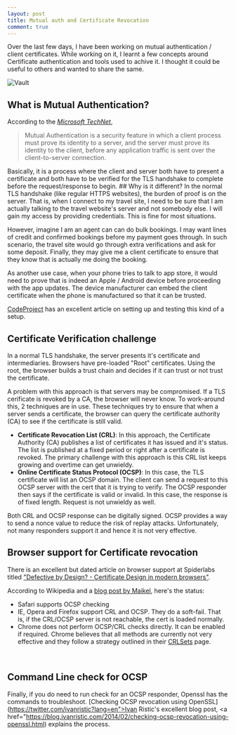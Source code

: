 ```yaml
---
layout: post
title: Mutual auth and Certificate Revocation
comment: true
---
```


Over the last few days, I have been working on mutual authentication / client certificates. While working on it, I learnt a few concepts around Certificate authentication and tools used to achive it. I thought it could be useful to others and wanted to share the same.

![Vault](https://res.cloudinary.com/akshayranganath-dflt/image/upload/f_auto,q_auto/blog/Vault.png)

## What is Mutual Authentication?
According to the <cite>[Microsoft TechNet](https://technet.microsoft.com/en-us/library/cc961730.aspx)</cite>,
<blockquote>Mutual Authentication is a security feature in which a client process must prove its identity to a server, and the server must prove its identity to the client, before any application traffic is sent over the client-to-server connection.</blockquote>
Basically, it is a process where the client and server both have to present a certificate and both have to be verified for the TLS handshake to complete before the request/response to begin.
## Why is it different?
In the normal TLS handshake (like regular HTTPS websites), the burden of proof is on the server. That is, when I connect to my travel site, I need to be sure that I am actually talking to the travel website's server and not somebody else. I will gain my access by providing credentials. This is fine for most situations.

However, imagine I am an agent can can do bulk bookings. I may want lines of credit and confirmed bookings before my payment goes through. In such scenario, the travel site would go through extra verifications and ask for some deposit. Finally, they may give me a client certificate to ensure that they know that is actually me doing the booking.

As another use case, when your phone tries to talk to app store, it would need to prove that is indeed an Apple / Android device before proceeding with the app updates. The device manufacturer can embed the client certificate when the phone is manufactured so that it can be trusted.

[CodeProject](https://www.codeproject.com/Articles/326574/An-Introduction-to-Mutual-SSL-Authentication) has an excellent article on setting up and testing this kind of a setup.
## Certificate Verification challenge
In a normal TLS handshake, the server presents it's certificate and intermediaries. Browsers have pre-loaded "Root" certificates. Using the root, the browser builds a trust chain and decides if it can trust or not trust the certificate.

A problem with this approach is that servers may be compromised. If a TLS cerificate is revoked by a CA, the browser will never know. To work-around this, 2 techniques are in use. These techniques try to ensure that when a server sends a certificate, the browser can query the certificate authority (CA) to see if the certificate is still valid.

- <strong>Certificate Revocation List (CRL)</strong>: In this approach, the Certificate Authority (CA) publishes a list of certificates it has issued and it's status. The list is published at a fixed period or right after a certificate is revoked. The primary challenge with this approach is this CRL list keeps growing and overtime can get unwieldy.
- <strong>Online Certificate Status Protocol (OCSP)</strong>: In this case, the TLS certificate will list an OCSP domain. The client can send a request to this OCSP server with the cert that it is trying to verify. The OCSP responder then says if the certificate is valid or invalid. In this case, the response is of fixed length. Request is not unwieldy as well.

Both CRL and OCSP response can be digitally signed. OCSP provides a way to send a nonce value to reduce the risk of replay attacks. Unfortunately, not many responders support it and hence it is not very effective.
## Browser support for Certificate revocation
There is an excellent but dated article on browser support at Spiderlabs titled ["Defective by Design? - Certificate Design in modern browsers"](https://www.trustwave.com/Resources/SpiderLabs-Blog/Defective-By-Design----Certificate-Revocation-Behavior-In-Modern-Browsers/).

According to Wikipedia and a [blog post by Maikel](https://www.maikel.pro/blog/current-state-certificate-revocation-crls-ocsp/), here's the status:

- Safari supports OCSP checking
- IE, Opera and Firefox support CRL and OCSP. They do a soft-fail. That is, if the CRL/OCSP server is not reachable, the cert is loaded normally.
- Chrome does not perform OCSP/CRL checks directly. It can be enabled if required. Chrome believes that all methods are currently not very effective and they follow a strategy outlined in their [CRLSets](https://dev.chromium.org/Home/chromium-security/crlsets) page.

 
## Command Line check for OCSP
Finally, if you do need to run check for an OCSP responder, Openssl has the commands to troubleshoot. [Checking OCSP revocation using OpenSSL](https://twitter.com/ivanristic?lang=en">Ivan Ristic</a>'s excellent blog post, <a href="https://blog.ivanristic.com/2014/02/checking-ocsp-revocation-using-openssl.html) explains the process.